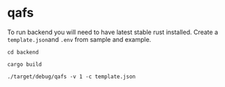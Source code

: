 # qafs

To run backend you will need to have latest stable rust installed. Create a `template.json`and `.env` from sample and example. 

`cd backend`

`cargo build`

`./target/debug/qafs -v 1 -c template.json`
